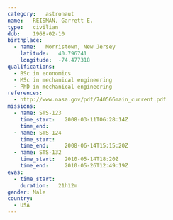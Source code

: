 ```yaml
---
category:	astronaut
name:	REISMAN, Garrett E.
type:	civilian
dob:	1968-02-10
birthplace:
  - name:	Morristown, New Jersey
    latitude:	40.796741
    longitude:	-74.477318
qualifications:
  - BSc in economics
  - MSc in mechanical engineering
  - PhD in mechanical engineering
references:
  - http://www.nasa.gov/pdf/740566main_current.pdf
missions:
  - name: STS-123
    time_start:   2008-03-11T06:28:14Z
    time_end:     
  - name: STS-124
    time_start:   
    time_end:     2008-06-14T15:15:20Z
  - name: STS-132
    time_start:   2010-05-14T18:20Z
    time_end:     2010-05-26T12:49:19Z
evas:
  - time_start: 
    duration:   21h12m
gender:	Male
country:
  - USA
---
```

